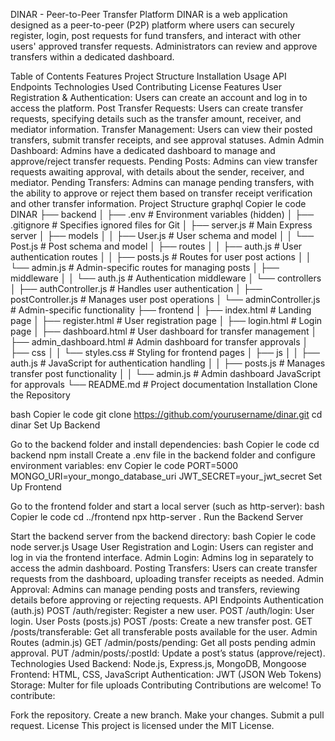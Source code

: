 DINAR - Peer-to-Peer Transfer Platform
DINAR is a web application designed as a peer-to-peer (P2P) platform where users can securely register, login, post requests for fund transfers, and interact with other users' approved transfer requests. Administrators can review and approve transfers within a dedicated dashboard.

Table of Contents
Features
Project Structure
Installation
Usage
API Endpoints
Technologies Used
Contributing
License
Features
User
Registration & Authentication: Users can create an account and log in to access the platform.
Post Transfer Requests: Users can create transfer requests, specifying details such as the transfer amount, receiver, and mediator information.
Transfer Management: Users can view their posted transfers, submit transfer receipts, and see approval statuses.
Admin
Admin Dashboard: Admins have a dedicated dashboard to manage and approve/reject transfer requests.
Pending Posts: Admins can view transfer requests awaiting approval, with details about the sender, receiver, and mediator.
Pending Transfers: Admins can manage pending transfers, with the ability to approve or reject them based on transfer receipt verification and other transfer information.
Project Structure
graphql
Copier le code
DINAR
├── backend
│   ├── .env                    # Environment variables (hidden)
│   ├── .gitignore              # Specifies ignored files for Git
│   ├── server.js               # Main Express server
│   ├── models
│   │   ├── User.js             # User schema and model
│   │   └── Post.js             # Post schema and model
│   ├── routes
│   │   ├── auth.js             # User authentication routes
│   │   ├── posts.js            # Routes for user post actions
│   │   └── admin.js            # Admin-specific routes for managing posts
│   ├── middleware
│   │   └── auth.js             # Authentication middleware
│   └── controllers
│       ├── authController.js   # Handles user authentication
│       ├── postController.js   # Manages user post operations
│       └── adminController.js  # Admin-specific functionality
├── frontend
│   ├── index.html              # Landing page
│   ├── register.html           # User registration page
│   ├── login.html              # Login page
│   ├── dashboard.html          # User dashboard for transfer management
│   ├── admin_dashboard.html    # Admin dashboard for transfer approvals
│   ├── css
│   │   └── styles.css          # Styling for frontend pages
│   ├── js
│   │   ├── auth.js             # JavaScript for authentication handling
│   │   ├── posts.js            # Manages transfer post functionality
│   │   └── admin.js            # Admin dashboard JavaScript for approvals
└── README.md                   # Project documentation
Installation
Clone the Repository

bash
Copier le code
git clone https://github.com/yourusername/dinar.git
cd dinar
Set Up Backend

Go to the backend folder and install dependencies:
bash
Copier le code
cd backend
npm install
Create a .env file in the backend folder and configure environment variables:
env
Copier le code
PORT=5000
MONGO_URI=your_mongo_database_uri
JWT_SECRET=your_jwt_secret
Set Up Frontend

Go to the frontend folder and start a local server (such as http-server):
bash
Copier le code
cd ../frontend
npx http-server .
Run the Backend Server

Start the backend server from the backend directory:
bash
Copier le code
node server.js
Usage
User Registration and Login: Users can register and log in via the frontend interface.
Admin Login: Admins log in separately to access the admin dashboard.
Posting Transfers: Users can create transfer requests from the dashboard, uploading transfer receipts as needed.
Admin Approval: Admins can manage pending posts and transfers, reviewing details before approving or rejecting requests.
API Endpoints
Authentication (auth.js)
POST /auth/register: Register a new user.
POST /auth/login: User login.
User Posts (posts.js)
POST /posts: Create a new transfer post.
GET /posts/transferable: Get all transferable posts available for the user.
Admin Routes (admin.js)
GET /admin/posts/pending: Get all posts pending admin approval.
PUT /admin/posts/:postId: Update a post’s status (approve/reject).
Technologies Used
Backend: Node.js, Express.js, MongoDB, Mongoose
Frontend: HTML, CSS, JavaScript
Authentication: JWT (JSON Web Tokens)
Storage: Multer for file uploads
Contributing
Contributions are welcome! To contribute:

Fork the repository.
Create a new branch.
Make your changes.
Submit a pull request.
License
This project is licensed under the MIT License.
